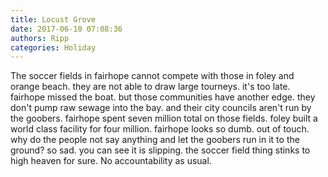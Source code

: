 ```yaml
---
title: Locust Grove
date: 2017-06-10 07:08:36
authors: Ripp
categories: Holiday
---
```


 The soccer fields in fairhope cannot compete with those in foley and orange beach. they are not able to draw large tourneys. it's too late. fairhope missed the boat. but those communities have another edge. they don't pump raw sewage into the bay. and their city councils aren't run by the goobers. fairhope spent seven million total on those fields. foley built a world class facility for four million. fairhope looks so dumb. out of touch. why do the people not say anything and let the goobers run in it to the ground? so sad. you can see it is slipping. the soccer field thing stinks to high heaven for sure. No accountability as usual.